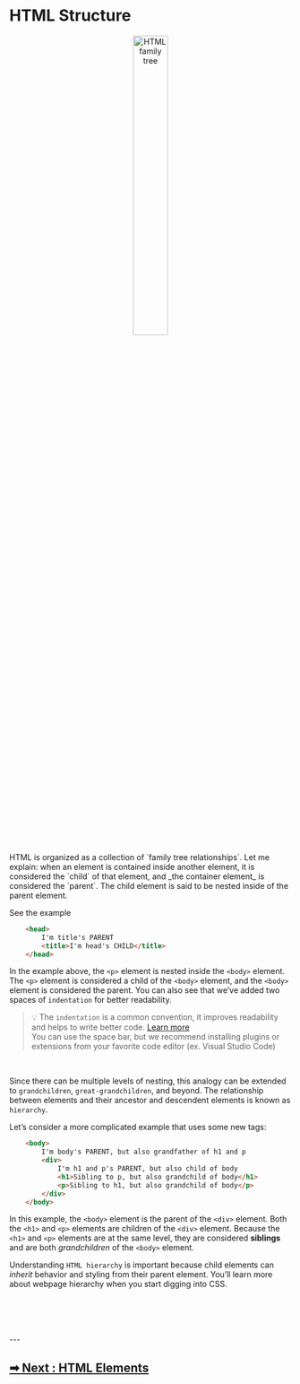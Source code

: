 
# HTML Structure
<p align="center">
  <img width=35% height=37% src="https://user-images.githubusercontent.com/50701501/93736254-b7ba2380-fc1a-11ea-9392-4093a6eb1c7b.jpg" alt="HTML family tree">
</p>
HTML is organized as a collection of `family tree relationships`. Let me explain: when an element is contained inside another element, it is considered the `child` of that element, and _the container element_ is considered the `parent`. The child element is said to be nested inside of the parent element.

See the example
```HTML
    <head>
        I'm title's PARENT  
        <title>I'm head's CHILD</title>
    </head>
```

In the example above, the `<p>` element is nested inside the `<body>` element. The `<p>` element is considered a child of the `<body>` element, and the `<body>` element is considered the parent. You can also see that we’ve added two spaces of `indentation` for better readability.
<br>

> 💡 The `indentation` is a common convention, it improves readability and helps to write better code. [Learn more](https://www.w3schools.com/html/html5_syntax.asp) <br>
> You can use the space bar, but we recommend installing plugins or extensions from your favorite code editor (ex. Visual Studio Code)
<br>

Since there can be multiple levels of nesting, this analogy can be extended to `grandchildren`, `great-grandchildren`, and beyond. The relationship between elements and their ancestor and descendent elements is known as `hierarchy`.

Let’s consider a more complicated example that uses some new tags:

```HTML
    <body>
        I'm body's PARENT, but also grandfather of h1 and p 
        <div>
            I'm h1 and p's PARENT, but also child of body 
            <h1>Sibling to p, but also grandchild of body</h1>
            <p>Sibling to h1, but also grandchild of body</p>
        </div>
    </body>
```

In this example, the `<body>` element is the parent of the `<div>` element. Both the `<h1>` and `<p>` elements are children of the `<div>` element. Because the `<h1>` and `<p>` elements are at the same level, they are considered **siblings** and are both _grandchildren_ of the `<body>` element.

Understanding `HTML hierarchy` is important because child elements can _inherit_ behavior and styling from their parent element. You’ll learn more about webpage hierarchy when you start digging into CSS.

<br>
<br>
<br>
<br>
---

## [➡ Next :  HTML Elements](https://github.com/filoscoder/fe-soon/blob/master/contents/en/HTML/03-elements.md)